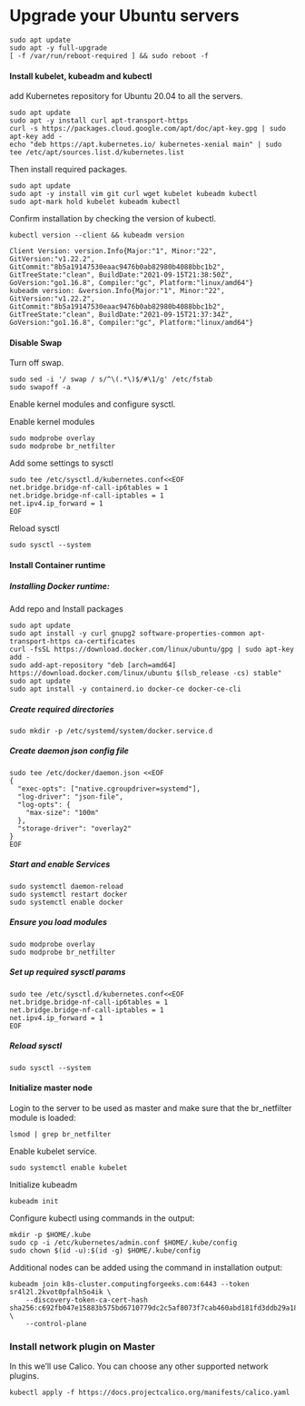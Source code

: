# Upgrade your Ubuntu servers

```
sudo apt update
sudo apt -y full-upgrade
[ -f /var/run/reboot-required ] && sudo reboot -f    
```

#### Install kubelet, kubeadm and kubectl

add Kubernetes repository for Ubuntu 20.04 to all the servers.
```
sudo apt update
sudo apt -y install curl apt-transport-https
curl -s https://packages.cloud.google.com/apt/doc/apt-key.gpg | sudo apt-key add -
echo "deb https://apt.kubernetes.io/ kubernetes-xenial main" | sudo tee /etc/apt/sources.list.d/kubernetes.list
```
Then install required packages.

```
sudo apt update
sudo apt -y install vim git curl wget kubelet kubeadm kubectl
sudo apt-mark hold kubelet kubeadm kubectl
```

Confirm installation by checking the version of kubectl.

```
kubectl version --client && kubeadm version
```
```
Client Version: version.Info{Major:"1", Minor:"22", GitVersion:"v1.22.2", GitCommit:"8b5a19147530eaac9476b0ab82980b4088bbc1b2", GitTreeState:"clean", BuildDate:"2021-09-15T21:38:50Z", GoVersion:"go1.16.8", Compiler:"gc", Platform:"linux/amd64"}
kubeadm version: &version.Info{Major:"1", Minor:"22", GitVersion:"v1.22.2", GitCommit:"8b5a19147530eaac9476b0ab82980b4088bbc1b2", GitTreeState:"clean", BuildDate:"2021-09-15T21:37:34Z", GoVersion:"go1.16.8", Compiler:"gc", Platform:"linux/amd64"}

```
#### Disable Swap


Turn off swap.
```
sudo sed -i '/ swap / s/^\(.*\)$/#\1/g' /etc/fstab
sudo swapoff -a
```
Enable kernel modules and configure sysctl.

Enable kernel modules
```
sudo modprobe overlay
sudo modprobe br_netfilter
```

 Add some settings to sysctl
 ```
sudo tee /etc/sysctl.d/kubernetes.conf<<EOF
net.bridge.bridge-nf-call-ip6tables = 1
net.bridge.bridge-nf-call-iptables = 1
net.ipv4.ip_forward = 1
EOF
```

Reload sysctl
```
sudo sysctl --system
```
#### Install Container runtime

##### Installing Docker runtime:

 Add repo and Install packages
 ```
sudo apt update
sudo apt install -y curl gnupg2 software-properties-common apt-transport-https ca-certificates
curl -fsSL https://download.docker.com/linux/ubuntu/gpg | sudo apt-key add -
sudo add-apt-repository "deb [arch=amd64] https://download.docker.com/linux/ubuntu $(lsb_release -cs) stable"
sudo apt update
sudo apt install -y containerd.io docker-ce docker-ce-cli
```

##### Create required directories
```
sudo mkdir -p /etc/systemd/system/docker.service.d
```

##### Create daemon json config file
```
sudo tee /etc/docker/daemon.json <<EOF
{
  "exec-opts": ["native.cgroupdriver=systemd"],
  "log-driver": "json-file",
  "log-opts": {
    "max-size": "100m"
  },
  "storage-driver": "overlay2"
}
EOF
```

##### Start and enable Services
```
sudo systemctl daemon-reload 
sudo systemctl restart docker
sudo systemctl enable docker
```

##### Ensure you load modules
```
sudo modprobe overlay
sudo modprobe br_netfilter
```

##### Set up required sysctl params
```
sudo tee /etc/sysctl.d/kubernetes.conf<<EOF
net.bridge.bridge-nf-call-ip6tables = 1
net.bridge.bridge-nf-call-iptables = 1
net.ipv4.ip_forward = 1
EOF
```

##### Reload sysctl
```
sudo sysctl --system
```

#### Initialize master node

Login to the server to be used as master and make sure that the br_netfilter module is loaded:

```
lsmod | grep br_netfilter
```

Enable kubelet service.

```
sudo systemctl enable kubelet
```

Initialize kubeadm 
```
kubeadm init
```

Configure kubectl using commands in the output:
```
mkdir -p $HOME/.kube
sudo cp -i /etc/kubernetes/admin.conf $HOME/.kube/config
sudo chown $(id -u):$(id -g) $HOME/.kube/config
```

Additional nodes can be added using the command in installation output:
```
kubeadm join k8s-cluster.computingforgeeks.com:6443 --token sr4l2l.2kvot0pfalh5o4ik \
    --discovery-token-ca-cert-hash sha256:c692fb047e15883b575bd6710779dc2c5af8073f7cab460abd181fd3ddb29a18 \
    --control-plane
```
    
 ### Install network plugin on Master

In this we’ll use Calico. You can choose any other supported network plugins.
```
kubectl apply -f https://docs.projectcalico.org/manifests/calico.yaml
```
